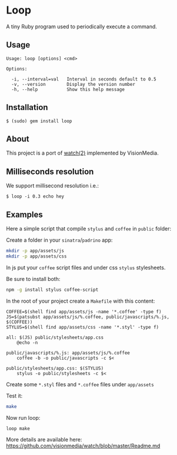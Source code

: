 # Loop

A tiny Ruby program used to periodically execute a command.

## Usage

```
Usage: loop [options] <cmd>

Options:

  -i, --interval=val   Interval in seconds default to 0.5
  -v, --version        Display the version number
  -h, --help           Show this help message
```

## Installation

```
$ (sudo) gem install loop
```

## About

  This project is a port of [watch(2)](https://github.com/visionmedia/watch) implemented by VisionMedia.

## Milliseconds resolution

 We support millisecond resolution i.e.:

```
$ loop -i 0.3 echo hey
```

## Examples

Here a simple script that compile `stylus` and `coffee` in `public` folder:

Create a folder in your `sinatra`/`padrino` app:

```sh
mkdir -p app/assets/js
mkdir -p app/assets/css
```

In js put your `coffee` script files and under css `stylus` stylesheets.

Be sure to install both:

```sh
npm -g install stylus coffee-script
```

In the root of your project create a `Makefile` with this content:

```make
COFFEE=$(shell find app/assets/js -name '*.coffee' -type f)
JS=$(patsubst app/assets/js/%.coffee, public/javascripts/%.js, $(COFFEE))
STYLUS=$(shell find app/assets/css -name '*.styl' -type f)

all: $(JS) public/stylesheets/app.css
	@echo -n

public/javascripts/%.js: app/assets/js/%.coffee
	coffee -b -o public/javascripts -c $<

public/stylesheets/app.css: $(STYLUS)
	stylus -o public/stylesheets -c $<
```

Create some `*.styl` files and  `*.coffee` files under `app/assets`

Test it:

```sh
make
```

Now run loop:

```sh
loop make
```

More details are available here: https://github.com/visionmedia/watch/blob/master/Readme.md

